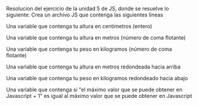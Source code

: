 Resolucion del ejercicio de la unidad 5 de JS, donde se resuelve lo siguiente: Crea un archivo JS que contenga las siguientes líneas

Una variable que contenga tu altura en centímetros (entero)

Una variable que contenga tu altura en metros (número de coma flotante)

Una variable que contenga tu peso en kilogramos (número de coma flotante)

Una variable que contenga tu altura en metros redondeada hacia arriba

Una variable que contenga tu peso en kilogramos redondeado hacia abajo

Una variable que contenga si "el máximo valor que se puede obtener en Javascript + 1" es igual al máximo valor que se puede obtener en Javascript
